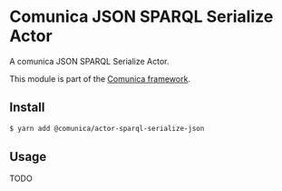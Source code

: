 # Comunica JSON SPARQL Serialize Actor

A comunica JSON SPARQL Serialize Actor.

This module is part of the [Comunica framework](https://github.com/comunica/comunica).

## Install

```bash
$ yarn add @comunica/actor-sparql-serialize-json
```

## Usage

TODO
